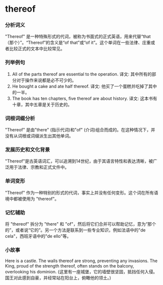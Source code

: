 # thereof

### 分析词义

  

"Thereof" 是一种特殊形式的代词，被称为书面式的正式英语，用来代替“that（那个）”。“Thereof”的含义是“of that”或“of it”。这个单词在一些法律、庄重或者比较正式的文本中比较常见。

  

### 列举例句

  

1.  All of the parts thereof are essential to the operation. 译文: 其中所有的部分对于操作来说都是必不可少的。
2.  He bought a cake and ate half thereof. 译文: 他买了一个蛋糕并吃掉了其中的一半。
3.  The book has ten chapters, five thereof are about history. 译文: 这本书有十章，其中五章是关于历史的。

  

### 词根词缀分析

  

"Thereof" 是由"there" (指示代词)和"of" (介词)组合而成的。在这种情况下，并没有从词根或词缀派生出其他单词。

  

### 发展历史和文化背景

  

"Thereof"是古英语词汇，可以追溯到14世纪，由于其语言特性和表达清晰，被广泛用于法律、宗教和正式文件中。

  

### 单词变形

  

"Thereof" 作为一种特别的形式的代词，事实上并没有任何变形。这个词在所有语境中都被使用为 "thereof"。

  

### 记忆辅助

  

将 "thereof" 拆分为 "there" 和 "of"，然后将它们合并可以帮助记忆，意为“那个的”，或者说“它的”。另一个方法是联系到一些专业知识，例如法语中的"de cela"，西班牙语中的"de ello"等。

  

### 小故事

  

Here is a castle. The walls thereof are strong, preventing any invasions. The King, proud of the strength thereof, often stands on the balcony, overlooking his dominion. (这里有一座城堡，它的墙壁很坚固，抵挡任何入侵。国王对此感到自豪，并经常站在阳台上，俯瞰他的领土。)
